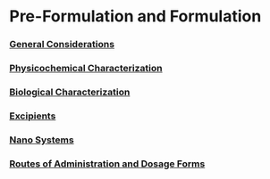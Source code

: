 # Pre-Formulation and Formulation

### [General Considerations](general-considerations.md)

### [Physicochemical Characterization](physiochemical-properties/)

### [Biological Characterization](biological-characterization/)

### [Excipients](excipients.md)

### [Nano Systems](nano-systems.md)

### [Routes of Administration and Dosage Forms](routes-of-administration-and-dosage-forms.md)

##
